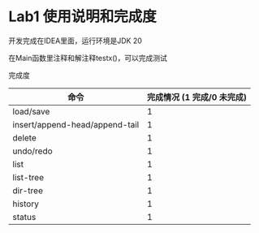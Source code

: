 # Lab1 使用说明和完成度

开发完成在IDEA里面，运行环境是JDK 20

在Main函数里注释和解注释testx()，可以完成测试

完成度

| 命令                             | 完成情况 (1 完成/0 未完成) |
|--------------------------------|-------------------|
| load/save                      | 1                 |
| insert/append-head/append-tail | 1                 |
| delete                         | 1                 |
| undo/redo                      | 1                 |
| list                           | 1                 |
| list-tree                      | 1                 |
| dir-tree                       | 1                 |
| history                        | 1                 |
| status                         | 1                 |
